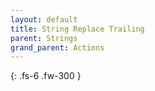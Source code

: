 ```yaml
---
layout: default
title: String Replace Trailing
parent: Strings
grand_parent: Actions
---
```

{: .fs-6 .fw-300 }
